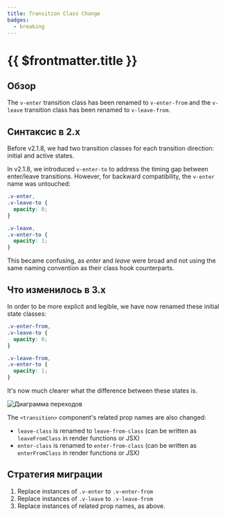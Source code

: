 ```yaml
---
title: Transition Class Change
badges:
  - breaking
---
```


# {{ $frontmatter.title }} <MigrationBadges :badges="$frontmatter.badges" />

## Обзор

The `v-enter` transition class has been renamed to `v-enter-from` and the `v-leave` transition class has been renamed to `v-leave-from`.

## Синтаксис в 2.x

Before v2.1.8, we had two transition classes for each transition direction: initial and active states.

In v2.1.8, we introduced `v-enter-to` to address the timing gap between enter/leave transitions. However, for backward compatibility, the `v-enter` name was untouched:

```css
.v-enter,
.v-leave-to {
  opacity: 0;
}

.v-leave,
.v-enter-to {
  opacity: 1;
}
```

This became confusing, as _enter_ and _leave_ were broad and not using the same naming convention as their class hook counterparts.

## Что изменилось в 3.x

In order to be more explicit and legible, we have now renamed these initial state classes:

```css
.v-enter-from,
.v-leave-to {
  opacity: 0;
}

.v-leave-from,
.v-enter-to {
  opacity: 1;
}
```

It's now much clearer what the difference between these states is.

![Диаграмма переходов](/images/transitions.svg)

The `<transition>` component's related prop names are also changed:

- `leave-class` is renamed to `leave-from-class` (can be written as `leaveFromClass` in render functions or JSX)
- `enter-class` is renamed to `enter-from-class` (can be written as `enterFromClass` in render functions or JSX)

## Стратегия миграции

1. Replace instances of `.v-enter` to `.v-enter-from`
2. Replace instances of `.v-leave` to `.v-leave-from`
3. Replace instances of related prop names, as above.

